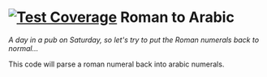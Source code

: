 [![Test Coverage](https://codeclimate.com/github/leopoldkwok/roman-to-arabic/badges/coverage.svg)](https://codeclimate.com/github/leopoldkwok/roman-to-arabic)
Roman to Arabic
===============

*A day in a pub on Saturday, so let's try to put the Roman numerals back to
normal...*

This code will parse a roman numeral back into arabic numerals. 
